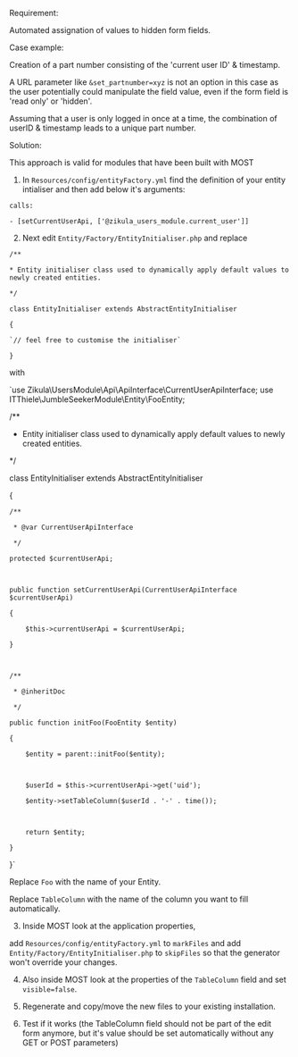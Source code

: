 Requirement:

Automated assignation of values to hidden form fields.

Case example:

Creation of a part number consisting of the 'current user ID' & timestamp.

A URL parameter like `&set_partnumber=xyz` is not an option in this case as the user potentially could manipulate the field value, even if the form field is 'read only' or 'hidden'.

Assuming that a user is only logged in once at a time, the combination of userID & timestamp leads to a unique part number.

Solution:

This approach is valid for modules that have been built with MOST

1. In `Resources/config/entityFactory.yml` find the definition of your entity intialiser and then add below it's arguments:

`calls:`

`- [setCurrentUserApi, ['@zikula_users_module.current_user']]`


2. Next edit `Entity/Factory/EntityInitialiser.php` and replace

`/**`

 `* Entity initialiser class used to dynamically apply default values to newly created entities.`

 `*/`

`class EntityInitialiser extends AbstractEntityInitialiser`

`{`

    `// feel free to customise the initialiser`

`}`

with

`use Zikula\UsersModule\Api\ApiInterface\CurrentUserApiInterface;
use ITThiele\JumbleSeekerModule\Entity\FooEntity;


/**

 * Entity initialiser class used to dynamically apply default values to newly created entities.

 */

class EntityInitialiser extends AbstractEntityInitialiser

{

    /**

     * @var CurrentUserApiInterface

     */

    protected $currentUserApi;



    public function setCurrentUserApi(CurrentUserApiInterface $currentUserApi)

    {

        $this->currentUserApi = $currentUserApi;

    }



    /**

     * @inheritDoc

     */

    public function initFoo(FooEntity $entity)

    {

        $entity = parent::initFoo($entity);



        $userId = $this->currentUserApi->get('uid');

        $entity->setTableColumn($userId . '-' . time());



        return $entity;

    }

}`

Replace `Foo` with the name of your Entity.

Replace `TableColumn` with the name of the column you want to fill automatically.

3. Inside MOST look at the application properties,

add `Resources/config/entityFactory.yml` to `markFiles` and
add `Entity/Factory/EntityInitialiser.php` to `skipFiles`
so that the generator won't override your changes.

4. Also inside MOST look at the properties of the `TableColumn` field and set `visible=false`.

5. Regenerate and copy/move the new files to your existing installation.

6. Test if it works (the TableColumn field should not be part of the edit form anymore, but it's value should be set automatically without any GET or POST parameters)

